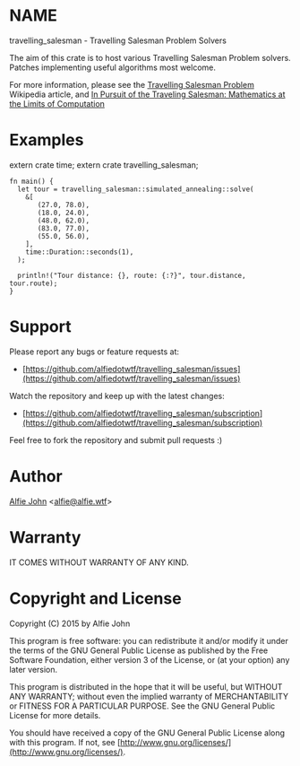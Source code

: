 # NAME

travelling_salesman - Travelling Salesman Problem Solvers

The aim of this crate is to host various Travelling Salesman Problem solvers.
Patches implementing useful algorithms most welcome.

For more information, please see the [Travelling Salesman
Problem](https://en.wikipedia.org/wiki/Travelling_salesman_problem) Wikipedia
article, and [In Pursuit of the Traveling Salesman: Mathematics at the Limits
of Computation](http://www.amazon.com/Pursuit-Traveling-Salesman-Mathematics-Computation/dp/0691152705)

# Examples

extern crate time;
extern crate travelling_salesman;

    fn main() {
      let tour = travelling_salesman::simulated_annealing::solve(
        &[
           (27.0, 78.0),
           (18.0, 24.0),
           (48.0, 62.0),
           (83.0, 77.0),
           (55.0, 56.0),
        ],
        time::Duration::seconds(1),
      );

      println!("Tour distance: {}, route: {:?}", tour.distance, tour.route);
    }

# Support

Please report any bugs or feature requests at:

* [https://github.com/alfiedotwtf/travelling_salesman/issues](https://github.com/alfiedotwtf/travelling_salesman/issues)

Watch the repository and keep up with the latest changes:

* [https://github.com/alfiedotwtf/travelling_salesman/subscription](https://github.com/alfiedotwtf/travelling_salesman/subscription)

Feel free to fork the repository and submit pull requests :)

# Author

[Alfie John](https://www.alfie.wtf) &lt;[alfie@alfie.wtf](mailto:alfie@alfie.wtf)&gt;

# Warranty

IT COMES WITHOUT WARRANTY OF ANY KIND.

# Copyright and License

Copyright (C) 2015 by Alfie John

This program is free software: you can redistribute it and/or modify it under
the terms of the GNU General Public License as published by the Free Software
Foundation, either version 3 of the License, or (at your option) any later
version.

This program is distributed in the hope that it will be useful, but WITHOUT ANY
WARRANTY; without even the implied warranty of MERCHANTABILITY or FITNESS FOR A
PARTICULAR PURPOSE. See the GNU General Public License for more details.

You should have received a copy of the GNU General Public License along with
this program. If not, see [http://www.gnu.org/licenses/](http://www.gnu.org/licenses/).
